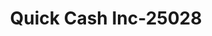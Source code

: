 ---
f_zip-code: 62234
f_state-code: IL
title: Quick Cash Inc-25028
f_phone: 618-344-3636
f_city-only: Collinsville
f_address: 1710 Vandalia Street Collinsville
f_location-unique-id: '25028'
slug: quick-cash-inc-25028
updated-on: '2024-05-30T13:46:58.046Z'
created-on: '2024-05-30T13:36:59.803Z'
published-on: '2024-05-30T13:54:32.469Z'
f_city-state: cms/city/collinsville-il.md
f_company: cms/company/quick-cash-inc.md
f_state: cms/state/illinois.md
layout: '[payday-loan].html'
tags: payday-loan
---